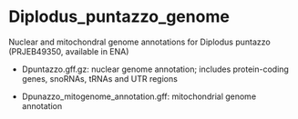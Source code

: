 # Diplodus_puntazzo_genome
Nuclear and mitochondral genome annotations for Diplodus puntazzo (PRJEB49350, available in ENA)

- Dpuntazzo.gff.gz: nuclear genome annotation; includes protein-coding genes, snoRNAs, tRNAs and UTR regions 

- Dpunazzo_mitogenome_annotation.gff: mitochondrial genome annotation
